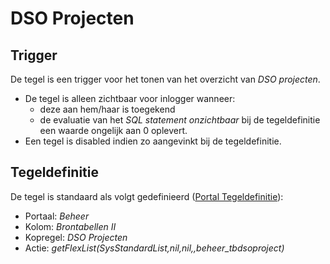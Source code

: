 # DSO Projecten

## Trigger

De tegel is een trigger voor het tonen van het overzicht van *DSO projecten*.

* De tegel is alleen zichtbaar voor inlogger wanneer:
  * deze aan hem/haar is toegekend
  * de evaluatie van het *SQL statement onzichtbaar* bij de tegeldefinitie een waarde ongelijk aan 0 oplevert.
* Een tegel is disabled indien zo aangevinkt bij de tegeldefinitie.

## Tegeldefinitie

De tegel is standaard als volgt gedefinieerd ([Portal Tegeldefinitie](/docs/instellen_inrichten/portaldefinitie/portal_tegel.md)):

* Portaal: *Beheer*
* Kolom: *Brontabellen II*
* Kopregel: *DSO Projecten*
* Actie: *getFlexList(SysStandardList,nil,nil,,beheer_tbdsoproject)*
